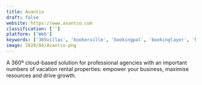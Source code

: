 ```yaml
---
title: Avantio
draft: false 
website: https://www.avantio.com
classification: ['']
platform: ['Web']
keywords: ['365villas', 'bookerville', 'bookingpal', 'bookinglayer', 'hostaway', 'kigo', 'little_hotelier', 'liverez', 'lodgify', 'myvr', 'ownerrez', 'rdpwin', 'siteminder', 'smoobu', 'tokeet', 'track', 'virtual_resort_manager', 'vreasy', 'webrezpro', 'your_porter_app']
image: 2020/04/Avantio.png
---
```

A 360º cloud-based solution for professional agencies with an important numbers of vacation rental properties: empower your business, maximise resources and drive growth.